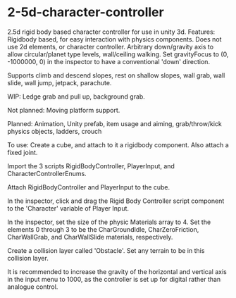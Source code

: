 # 2-5d-character-controller

2.5d rigid body based character controller for use in unity 3d.
Features:
Rigidbody based, for easy interaction with physics components. Does not use 2d elements, or character controller.
Arbitrary down/gravity axis to allow circular/planet type levels, wall/ceiling walking. Set gravityFocus to (0, -1000000, 0) in the inspector to have a conventional 'down' direction.

Supports climb and descend slopes, rest on shallow slopes, wall grab, wall slide, wall jump, jetpack, parachute.

WIP:
Ledge grab and pull up, background grab.

Not planned:
Moving platform support.

Planned:
Animation, Unity prefab, item usage and aiming, grab/throw/kick physics objects, ladders, crouch

To use:
Create a cube, and attach to it a rigidbody component. Also attach a fixed joint.

Import the 3 scripts RigidBodyController, PlayerInput, and CharacterControllerEnums.

Attach RigidBodyController and PlayerInput to the cube.

In the inspector, click and drag the Rigid Body Controller script component to the 'Character' variable of Player Input.

In the inspector, set the size of the physic Materials array to 4. Set the elements 0 through 3 to be the CharGroundIdle, CharZeroFriction, CharWallGrab, and CharWallSlide materials, respectively.

Create a collision layer called 'Obstacle'. Set any terrain to be in this collision layer.

It is recommended to increase the gravity of the horizontal and vertical axis in the input menu to 1000, as the controller is set up for digital rather than analogue control.

